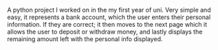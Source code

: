 A python project I worked on in the my first year of uni. Very simple and easy, it represents a bank account, which the user enters their personal information. If they are correct; it then moves to the next page which it allows the user to deposit or withdraw money, and lastly displays the remaining amount left with the personal info displayed.

